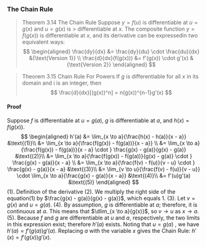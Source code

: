 ### The Chain Rule

>Theorem 3.14 The Chain Rule
Suppose $y=f(u)$ is differentiable at $u=g(x)$ and $u=g(x)$ is > differentiable at $x$. The composite function $y=f(g(x))$ is differentiable at $x$, and its derivative can be expressedin two equivalent ways:
$$
\begin{aligned}
\frac{dy}{dx} &= \frac{dy}{du} \cdot \frac{du}{dx} &{\text{Version 1}} \\
\frac{d}{dx}(f(g(x))) &= f'(g(x)) \cdot g'(x) &{\text{Version 2}}
\end{aligned}
$$

>Theorem 3.15 Chain Rule For Powers
If $g$ is differentiable for all $x$ in its domain and i is an integer, then
$$
\frac{d}{dx}[(g(x))^n] = n(g(x))^{n-1}g'(x)
$$

#### Proof
Suppose $f$ is differentiable at $u=g(a)$, $g$ is differentiable at $a$, and $h(x) = f(g(x))$.
$$
\begin{aligned}
h'(a) &= \lim_{x \to a}{\frac{h(x) - h(a)}{x - a}} &\text{(1)}\\
&= \lim_{x \to a}{\frac{f(g(x)) - f(g(a))}{x - a}} \\
&= \lim_{x \to a}{\frac{f(g(x)) - f(g(a))}{x - a} \cdot } \frac{g(x) - g(a)}{g(x) - g(a)} &\text{(2)}\\
&= \lim_{x \to a}{\frac{f(g(x)) - f(g(a))}{g(x) - g(a)} \cdot } \frac{g(x) - g(a)}{x - a} \\
&= \lim_{x \to a}{\frac{f(v) - f(u)}{v - u} \cdot } \frac{g(x) - g(a)}{x - a} &\text{(3)}\\
&= \lim_{v \to u}{\frac{f(v) - f(u)}{v - u}} \cdot \lim_{x \to a}{\frac{g(x) - g(a)}{x - a}} &\text{(4)}\\
&= f'(u)g'(a) &\text{(5)}
\end{aligned}
$$
(1). Definition of the derivative
(2). We multiply the right side of the equation(1) by $\frac{g(x) - g(a)}{g(x) - g(a)}$, which equals 1.
(3). Let $v = g(x)$ and $u = g(a)$.
(4). By assumption, $g$ is differentiable at $a$; therefore, it is continuous at $a$. This means that $\dlim_{x \to a}{g(x)}$, so $v \to u$ as $x \to a$.
(5). Because $f$ and $g$ are differentiable at $u$ and $a$, respectively, the two limits in this expression exist; therefore $h'(a)$ exists. Noting that $u=g(a)$ , we have $h'(a) = f'(g(a))g'(a)$. Replacing $a$ with the variable $x$ gives the Chain Rule: $h'(x) = f'(g(x))g'(x)$.
